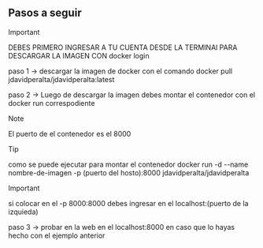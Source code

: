 ## Pasos a seguir
>[!IMPORTANT]
>DEBES PRIMERO INGRESAR A TU CUENTA DESDE LA TERMINAl PARA DESCARGAR LA IMAGEN CON docker login

paso 1 -> descargar la imagen de docker con el comando docker pull jdavidperalta/jdavidperalta:latest

paso 2 -> Luego de descargar la imagen debes montar el contenedor con el docker run correspodiente

> [!NOTE]
> El puerto de el contenedor es el 8000

> [!TIP]
>como se puede ejecutar para montar el contenedor docker run -d --name nombre-de-imagen -p (puerto del hosto):8000 jdavidperalta/jdavidperalta

> [!IMPORTANT]
> si colocar en el -p 8000:8000 debes ingresar en el localhost:(puerto de la izquieda)

paso 3 -> probar en la web en el localhost:8000 en caso que lo hayas hecho con el ejemplo anterior 
